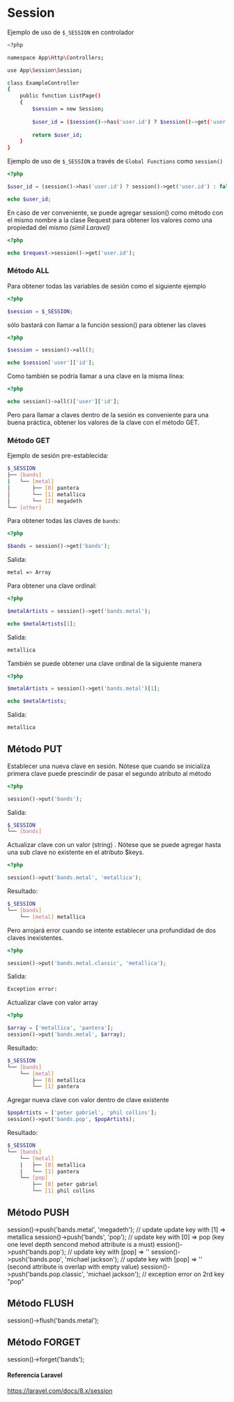 # Session

Ejemplo de uso de `$_SESSION` en controlador
```bash
<?php

namespace App\Http\Controllers;

use App\Session\Session;

class ExampleController
{    
    public function ListPage()
    {
        $session = new Session;
        
        $user_id = ($session()->has('user.id') ? $session()->get('user.id') : false;
    
        return $user_id;
    }
}
```
Ejemplo de uso de `$_SESSION` a través de `Global Functions` como `session()`
```php
<?php

$user_id = (session()->has('user.id') ? session()->get('user.id') : false);

echo $user_id;

```
En caso de ver conveniente, se puede agregar session() como método con el mismo nombre a la clase Request para obtener los valores como una propiedad del mismo *(simil Laravel)*
```php
<?php

echo $request->session()->get('user.id');
```

### Método ALL 
Para obtener todas las variables de sesión como el siguiente ejemplo
```php
<?php

$session = $_SESSION;
```
sólo bastará con llamar a la función session() para obtener las claves
```php
<?php

$session = session()->all();

echo $session['user']['id'];
```
Como también se podría llamar a una clave en la misma línea:
```php
<?php

echo session()->all()['user']['id'];
```
Pero para llamar a claves dentro de la sesión es conveniente para una buena práctica, obtener los valores de la clave con el método GET.

### Método GET 
Ejemplo de sesión pre-establecida:
```bash
$_SESSION
├── [bands]
|   └── [metal]
│       ├── [0] pantera
│       └── [1] metallica
│       └── [2] megadeth
└── [other]
```
Para obtener todas las claves de `bands`:
```php
<?php

$bands = session()->get('bands');
```
Salida:
```bash
metal => Array
```
Para obtener una clave ordinal:
```php
<?php

$metalArtists = session()->get('bands.metal');

echo $metalArtists[1];
```
Salida:
```bash
metallica
```
También se puede obtener una clave ordinal de la siguiente manera
```php
<?php

$metalArtists = session()->get('bands.metal')[1];

echo $metalArtists;
```
Salida:
```bash
metallica
```

## Método PUT
Establecer una nueva clave en sesión. Nótese que cuando se inicializa primera clave puede prescindir de pasar el segundo atributo al método
```php
<?php

session()->put('bands');
```
Salida:
```bash
$_SESSION
└── [bands]
```
Actualizar clave con un valor (string) . Nótese que se puede agregar hasta una sub clave no existente en el atributo $keys.
```php
<?php

session()->put('bands.metal', 'metallica');
```
Resultado:
```bash
$_SESSION
└── [bands]
    └── [metal] metallica
```
Pero arrojará error cuando se intente establecer una profundidad de dos claves inexistentes.
```php
<?php

session()->put('bands.metal.classic', 'metallica');
```
Salida:
```bash
Exception error:
```
Actualizar clave con valor array
```php
<?php

$array = ['metallica', 'pantera'];
session()->put('bands.metal', $array);
```
Resultado:
```bash
$_SESSION
└── [bands]
    └── [metal]
        ├── [0] metallica
        └── [1] pantera
```
Agregar nueva clave con valor dentro de clave existente
```php
$popArtists = ['peter gabriel', 'phil collins'];
session()->put('bands.pop', $popArtists);
```
Resultado:
```bash
$_SESSION
└── [bands]
    └── [metal]
    |   ├── [0] metallica
    |   └── [1] pantera
    └── [pop]
        ├── [0] peter gabriel
        └── [1] phil collins
```

## Método PUSH


session()->push('bands.metal', 'megadeth');               // update update key with [1] => metallica
session()->push('bands', 'pop');                          // update key with [0] => pop (key one level depth sencond mehod attribute is a must)
ession()->push('bands.pop');                             // update key with [pop] => ''
session()->push('bands.pop', 'michael jackson');          // update key with [pop] => '' (second attribute is overlap with empty value)
session()->push('bands.pop.classic', 'michael jackson');  // exception error on 2rd key "pop"


## Método FLUSH 

session()->flush('bands.metal');

## Método FORGET

session()->forget('bands');


#### Referencia Laravel

https://laravel.com/docs/8.x/session
